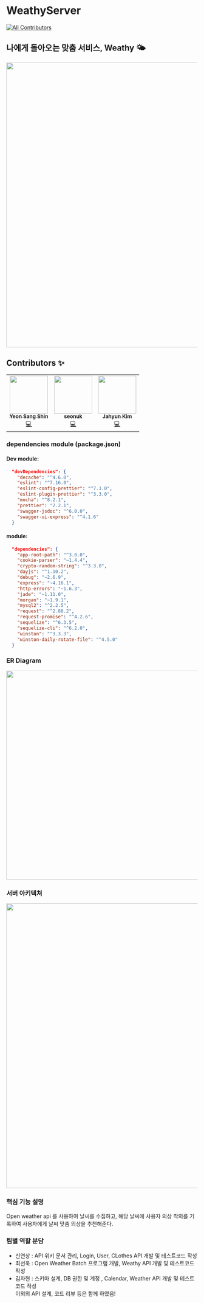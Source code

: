 # WeathyServer

<!-- ALL-CONTRIBUTORS-BADGE:START - Do not remove or modify this section -->
[![All Contributors](https://img.shields.io/badge/all_contributors-3-blue.svg?style=flat-square)](#contributors-)
<!-- ALL-CONTRIBUTORS-BADGE:END -->

## 나에게 돌아오는 맞춤 서비스, Weathy 🌤
<img src="https://imgur.com/IeuvIFO.png" width="750">

## Contributors ✨

<!-- ALL-CONTRIBUTORS-LIST:START - Do not remove or modify this section -->
<!-- prettier-ignore-start -->
<!-- markdownlint-disable -->
<table>
  <tr>
    <td align="center"><a href="https://github.com/yxxshin"><img src="https://avatars0.githubusercontent.com/u/63148508?v=4?s=100" width="100px;" alt=""/><br /><sub><b>Yeon Sang Shin</b></sub></a><br /><a href="https://github.com/TeamWeathy/WeathyServer/commits?author=yxxshin" title="Code">💻</a></td>
    <td align="center"><a href="https://github.com/seonuk"><img src="https://avatars3.githubusercontent.com/u/22928068?v=4?s=100" width="100px;" alt=""/><br /><sub><b>seonuk</b></sub></a><br /><a href="https://github.com/TeamWeathy/WeathyServer/commits?author=seonuk" title="Code">💻</a></td>
    <td align="center"><a href="https://github.com/dshyun0226"><img src="https://avatars3.githubusercontent.com/u/8098698?v=4?s=100" width="100px;" alt=""/><br /><sub><b>Jahyun Kim</b></sub></a><br /><a href="https://github.com/TeamWeathy/WeathyServer/commits?author=dshyun0226" title="Code">💻</a></td>
  </tr>
</table>

<!-- markdownlint-restore -->
<!-- prettier-ignore-end -->

<!-- ALL-CONTRIBUTORS-LIST:END -->

### dependencies module (package.json)
#### Dev module: 
```json
  "devDependencies": {
    "decache": "^4.6.0",
    "eslint": "^7.16.0",
    "eslint-config-prettier": "^7.1.0",
    "eslint-plugin-prettier": "^3.3.0",
    "mocha": "^8.2.1",
    "prettier": "2.2.1",
    "swagger-jsdoc": "^6.0.0",
    "swagger-ui-express": "^4.1.6"
  }
```

#### module:
```json
  "dependencies": {
    "app-root-path": "^3.0.0",
    "cookie-parser": "~1.4.4",
    "crypto-random-string": "^3.3.0",
    "dayjs": "^1.10.2",
    "debug": "~2.6.9",
    "express": "~4.16.1",
    "http-errors": "~1.6.3",
    "jade": "~1.11.0",
    "morgan": "~1.9.1",
    "mysql2": "^2.2.5",
    "request": "^2.88.2",
    "request-promise": "^4.2.6",
    "sequelize": "^6.3.5",
    "sequelize-cli": "^6.2.0",
    "winston": "^3.3.3",
    "winston-daily-rotate-file": "^4.5.0"
  }
```

### ER Diagram
<img src=https://imgur.com/fIjtbo3.png width="550">


### 서버 아키텍쳐
<img src=https://imgur.com/EN9EiqB.png width="750">


### 핵심 기능 설명
Open weather api 를 사용하여 날씨를 수집하고, 해당 날씨에 사용자 의상 착의를 기록하여 사용자에게 날씨 맞춤 의상을 추천해준다.

### 팀별 역할 분담
- 신연상 : API 위키 문서 관리, Login, User, CLothes API 개발 및 테스트코드 작성
- 최선욱 : Open Weather Batch 프로그램 개발, Weathy API 개발 및 테스트코드 작성
- 김자현 : 스키마 설계, DB 권한 및 계정 , Calendar, Weather API 개발 및 테스트코드 작성  
이외의 API 설계, 코드 리뷰 등은 함께 하였음!

